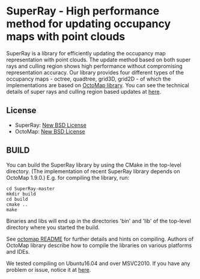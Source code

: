 SuperRay - High performance method for updating occupancy maps with point clouds
================================================================================

SuperRay is a library for efficiently updating the occupancy map representation with point clouds.
The update method based on both super rays and culling region shows high performance without compromising representation accuracy.
Our library provides four different types of the occupancy maps - octree, quadtree, grid3D, grid2D - of which the implementations
are based on [OctoMap library](https://github.com/Octomap/octomap).
You can see the technical details of super rays and culling region based updates at [here](http://sgvr.kaist.ac.kr/~yskwon/papers/tro19-superray-cullingregion/).

License
-------
* SuperRay: [New BSD License](LICENSE.txt)
* OctoMap: [New BSD License](octomap/LICENSE.txt)

BUILD
-----
You can build the SuperRay library by using the CMake in the top-level directory.
(The implementation of recent SuperRay library depends on OctoMap 1.9.0.)
E.g. for compiling the library, run:

	cd SuperRay-master
	mkdir build
	cd build
	cmake ..
	make

Binaries and libs will end up in the directories 'bin' and 'lib' of the top-level directory where you started the build.

See [octomap README](octomap/README.md) for further details and hints on compiling.
Authors of OctoMap library describe how to compile the libraries on various platforms and IDEs.

We tested compiling on Ubuntu16.04 and over MSVC2010.
If you have any problem or issue, notice it at [here](https://github.com/PinocchioYS/SuperRay/issues).